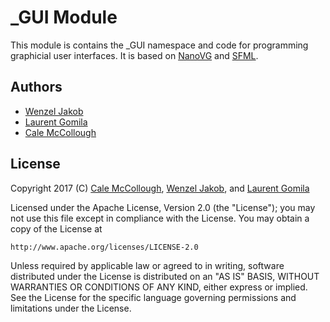 # _GUI Module
This module is contains the _GUI namespace and code for programming graphicial
user interfaces. It is based on [NanoVG](https://github.com/memononen/nanovg) 
and [SFML](https://www.sfml-dev.org).

## Authors
* [Wenzel Jakob](wenzel.jakob@epfl.ch)
* [Laurent Gomila](laurent@sfml-dev.org)
* [Cale McCollough](https://calemccollough.github.io)

## License
Copyright 2017 (C) [Cale McCollough](mailto:calemccollough@gmail.com),
    [Wenzel Jakob](wenzel.jakob@epfl.ch), and
    [Laurent Gomila](laurent@sfml-dev.org)

Licensed under the Apache License, Version 2.0 (the "License");
you may not use this file except in compliance with the License.
You may obtain a copy of the License at

    http://www.apache.org/licenses/LICENSE-2.0

Unless required by applicable law or agreed to in writing, software
distributed under the License is distributed on an "AS IS" BASIS,
WITHOUT WARRANTIES OR CONDITIONS OF ANY KIND, either express or implied.
See the License for the specific language governing permissions and
limitations under the License.
